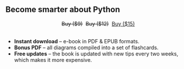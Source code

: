 ## Become smarter about Python

<div style="display:flex; justify-content:center;">
<a onclick="return false;" href="" target="_blank" class="cta-btn btn" style="margin: 0 .3em 0 .3em; text-decoration: line-through">Buy ($9)</a>
<a onclick="return false;" href="" target="_blank" class="cta-btn btn" style="margin: 0 .3em 0 .3em; text-decoration: line-through">Buy ($12)</a>
<a href="https://gumroad.com/l/python-drops?wanted=true" target="_blank" class="cta-btn btn" style="margin: 0 .3em 0 .3em;">Buy ($15)</a>
</div>
<br />


 - **Instant download** – e-book in PDF & EPUB formats.
 - **Bonus PDF** – all diagrams compiled into a set of flashcards.
 - **Free updates** – the book is updated with new tips every two weeks, which makes it more expensive.
